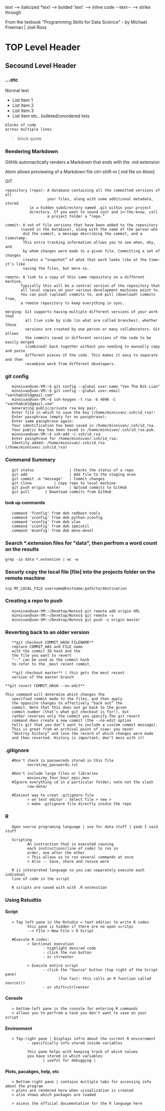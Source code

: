 _text_   --> italicized
**text*  --> bolded
'text'   --> inline code
--text-- --> strike through

From the texbook "Programming Skills for Data Science"
       - by Michael Freeman | Joel Ross

# TOP Level Header
## Secound Level Header
### ...etc

Normal text

- List Item 1
- List Item 2
- List Item 3
- List Item etc.. bulleted/unordered lists

```
blocks of code 
across multiple lines
```

> block quote


### Rendering Markdown

GitHib automactically renders a Markdown that ends with the .md extension


Atom allows previewing of a Markdown file
	ctrl-shift-m
	[.md file on Atom]

GIT

    repository (repo): A database containing all the committed versions of all 
                       your files, along with some additional metadata, stored
		       in a hidden subdirectory named .git within your project
		       directory. If you want to sound cool and in-the-know, call 
                       a project folder a “repo.”

    commit: A set of file versions that have been added to the repository 
           (saved in the database), along with the name of the person who
            did the commit, a message describing the commit, and a timestamp. 
            This extra tracking information allows you to see when, why, and 
            by whom changes were made to a given file. Committing a set of changes 
            creates a “snapshot” of what that work looks like at the time—it’s like 
            saving the files, but more so.

    remote: A link to a copy of this same repository on a different machine. 
           Typically this will be a central version of the repository that 
           all local copies on your various development machines point to. 
           You can push (upload) commits to, and pull (download) commits from, 
           a remote repository to keep everything in sync.
  
    merging: Git supports having multiple different versions of your work that 
             all live side by side (in what are called branches), whether those 
             versions are created by one person or many collaborators. Git allows
             the commits saved in different versions of the code to be easily merged
             (combined) back together without you needing to manually copy and paste
             different pieces of the code. This makes it easy to separate and then 
             recombine work from different developers.

### git config

       minnivan@van-VM:~$ git config --global user.name "Van Tha Bik Lian"
       minnivan@van-VM:~$ git config --global user.email "vanthabikl@gmail.com"
       minnivan@van-VM:~$ ssh-keygen -t rsa -b 4096 -C "vanthabikl@gmail.com"
       Generating public/private rsa key pair.
       Enter file in which to save the key (/home/minnivan/.ssh/id_rsa): 
       Enter passphrase (empty for no passphrase): 
       Enter same passphrase again: 
       Your identification has been saved in /home/minnivan/.ssh/id_rsa.
       Your public key has been saved in /home/minnivan/.ssh/id_rsa.pub.
       minnivan@van-VM:~$ ssh-add ~/.ssh/id_rsa
       Enter passphrase for /home/minnivan/.ssh/id_rsa: 
       Identity added: /home/minnivan/.ssh/id_rsa (/home/minnivan/.ssh/id_rsa)


### Command Summary

       git status                | Checks the status of a repo
       git add                   | Add file to the staging area
       git commit -m "message"   | Commit changes
       git clone		  | Copy repo to local machine
       git push origin master    | Upload commits to GitHub
       git pull		  | Download commits from GitHub




#### look up commands

       command 'fconfig' from deb redboot-tools
       command 'zconfig' from deb python-zconfig
       command 'vconfig' from deb vlan
       command 'iconfig' from deb ipmiutil
       command 'mconfig' from deb mono-devel


### Search *.extension files for "data", then perfrom a word count on the results
	grep -io data *.extension | wc -w


### Securly copy the local file [file]  into the projects folder on the remote machine

` scp MY_LOCAL_FILE username@hostname:path/to/destination `


### Creating a repo to push

       minnivan@van-VM:~/Desktop/Notes$ git remote add origin URL
       minnivan@van-VM:~/Desktop/Notes$ git remote -v
       minnivan@van-VM:~/Desktop/Notes$ git push -u origin master

### Reverting back to an older version
       
       **git checkout COMMIT_HASH FILENAME**
       replace COMMIT_HAS and FILE name
       with the commit ID hash and the 
       the file you want to revert
       "--" can be used as the commit hash
       to refer to the _most recent commit_

       **git checkout master** | this gets the most recent
       version of the master branch

	**git revert COMMIT_HASH --no-edit**

	This command will determine which changes the 
       specified commit made to the files, and then apply 
       the opposite changes to effectively “back out” the 
       commit. Note that this does not go back to the given 
       commit number (that’s what git checkout is for!), but 
       rather reverses only the commit you specify.The git revert 
       command does create a new commit (the --no-edit option 
       tells git that you don’t want to include a custom commit message). 
       This is great from an archival point of view: you never 
       “destroy history” and lose the record of which changes were made 
       and then reverted. History is important; don’t mess with it!



### .gitignore

       #Don't check in passworeds stored in this file
              secret/my_passwords.txt
       
       #Don't include large files or libraries
              movies/my_four_hour_epic.mov
       #Ignore everything cd in a particular folder; note not the slash
              raw-data/

       #Easiest way to creat .gitignore file 
              > on text editor : Select file > new > 
              > make .gitignore file directly insdie the repo


### R

       Open source programing language | use for data stuff | yeah I said stuff

       Scripting 
              An instruction that is executed causing
              each instructions(line of code) to run in
              order, one after the other
              > This allows us to run several commands at once
              > Also -- Save, share and resuse work

       R is interpreted language so you can separately execute each indivdual
       line of code in the script

       R scripts are saved with with .R extenstion

### Using Rstudtio

#### Script

       > Top left pane in the Rstudio = text editior to write R codes
              this pane is hidden if there are no open scritps
              --> FIle > New File > R Script

       #Execute R codes:
              > Sectional execution
                     - highlight desired code
                     - click the run button
                     - or ctr+enter

              > Execute entire script
                     - click the "Source" button (top right of the Script pane)
                            (fun fact: this calls an R function called source())
                     - or shift+ctrl+enter

#### Console

       > bottom-left pane is the console for entering R commands
       > allows you to perfrom a task you don't want to save on your script

#### Environment

       > Top-right pane | Displays infro about the current R enviornment
              - specifically info stored inside variables
              
              this pane helps with keeping track of which values
              you have stored in which variables
                     | useful for debugging | 


#### Plots, pacakges, help, etc

       > Bottom-right pane | contains multiple tabs for accessing info about the program
       > plots are rendered here when visualization is created
       > also shows which packages are loaded

       > access the official documentation for the R language here
              

              


       

